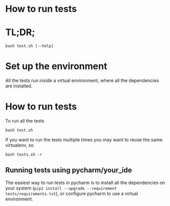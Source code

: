 How to run tests
===============================

# TL;DR;

`bash test.sh [--help]`


# Set up the environment

All the tests run inside a virtual environment, where all the dependencies are installed.

# How to run tests

To run all the tests
```
bash test.sh
```

If you want to run the tests multiple times you may want to reuse the same virtualenv, so
```
bash tests.sh -r
```

## Running tests using pycharm/your_ide

The easiest way to run tests in pycharm is to install all the dependencies on your system (`pip2 install --upgrade --requirement tests/requirements.txt`), or configure pycharm to use a virtual environment. 

